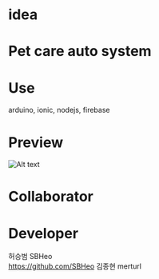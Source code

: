 # idea
# Pet care auto system
# Use
arduino, ionic, nodejs, firebase

# Preview
![Alt text](https://github.com/merturl/forpet/blob/master/preview.PNG?raw=true)

# Collaborator

# Developer
허승범 SBHeo<br> https://github.com/SBHeo
김종현 merturl
